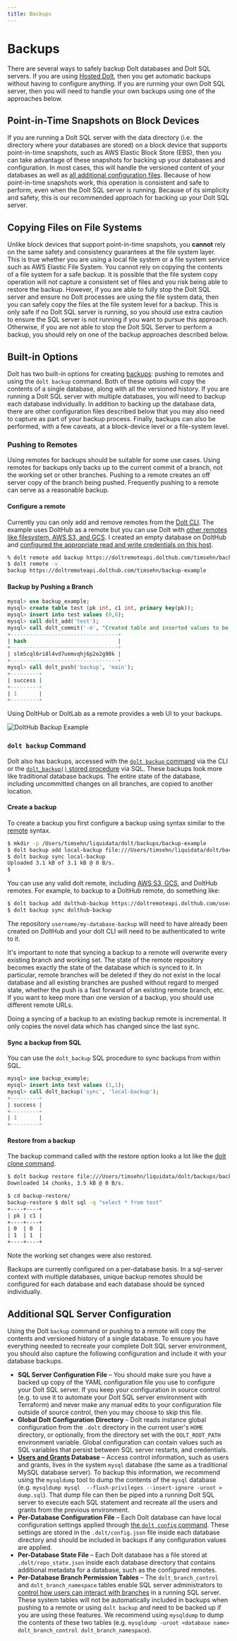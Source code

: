 ```yaml
---
title: Backups
---
```


# Backups

There are several ways to safely backup Dolt databases and Dolt SQL servers. If you are using [Hosted Dolt](../../../products/hosted.md), then you get automatic backups without having to configure anything. If you are running your own Dolt SQL server, then you will need to handle your own backups using one of the approaches below.   

## Point-in-Time Snapshots on Block Devices

If you are running a Dolt SQL server with the data directory (i.e. the directory where your databases are stored) on a block device that supports point-in-time snapshots, such as AWS Elastic Block Store (EBS), then you can take advantage of these snapshots for backing up your databases and configuration. In most cases, this will handle the versioned content of your databases as well as [all additional configuration files](#additional-sql-server-configuration). Because of how point-in-time snapshots work, this operation is consistent and safe to perform, even when the Dolt SQL server is running. Because of its simplicity and safety, this is our recommended approach for backing up your Dolt SQL server.

## Copying Files on File Systems

Unlike block devices that support point-in-time snapshots, you **cannot** rely on the same safety and consistency guarantees at the file system layer. This is true whether you are using a local file system or a file system service such as AWS Elastic File System. You cannot rely on copying the contents of a file system for a safe backup. It is possible that the file system copy operation will not capture a consistent set of files and you risk being able to restore the backup. However, if you are able to fully stop the Dolt SQL server and ensure no Dolt processes are using the file system data, then you can safely copy the files at the file system level for a backup. This is only safe if no Dolt SQL server is running, so you should use extra caution to ensure the SQL server is not running if you want to pursue this approach. Otherwise, if you are not able to stop the Dolt SQL Server to perform a backup, you should rely on one of the backup approaches described below.

## Built-in Options

Dolt has two built-in options for creating [backups](../../../concepts/dolt/rdbms/backups.md): pushing to remotes and using the `dolt backup` command. Both of these options will copy the contents of a single database, along with all the versioned history. If you are running a Dolt SQL server with multiple databases, you will need to backup each database individually. In addition to backing up the database data, there are other configuration files described below that you may also need to capture as part of your backup process. Finally, backups can also be performed, with a few caveats, at a block-device level or a file-system level.    

### Pushing to Remotes

Using remotes for backups should be suitable for some use cases. Using remotes for backups only backs up to the current commit of a branch, not the working set or other branches. Pushing to a remote creates an off server copy of the branch being pushed. Frequently pushing to a remote can serve as a reasonable backup.

#### Configure a remote

Currently you can only add and remove remotes from the [Dolt CLI](../../cli/cli.md). The example uses DoltHub as a remote but you can use Dolt with [other remotes like filesystem, AWS S3, and GCS](https://www.dolthub.com/blog/2021-07-19-remotes/). I created an empty database on DoltHub and [configured the appropriate read and write credentials on this host](../../../products/dolthub/data-sharing.md#dolt-login).

```bash
% dolt remote add backup https://doltremoteapi.dolthub.com/timsehn/backup-example
$ dolt remote -v
backup https://doltremoteapi.dolthub.com/timsehn/backup-example
```

#### Backup by Pushing a Branch

```sql
mysql> use backup_example;
mysql> create table test (pk int, c1 int, primary key(pk));
mysql> insert into test values (0,0);
mysql> call dolt_add('test');
mysql> call dolt_commit('-m', "Created table and inserted values to be backed up");
+----------------------------------+
| hash                             |
+----------------------------------+
| slm5cql6ri8l4vd7uemvqhj6p2e2g98k |
+----------------------------------+
mysql> call dolt_push('backup', 'main');
+---------+
| success |
+---------+
| 1       |
+---------+
```

Using DoltHub or DoltLab as a remote provides a web UI to your backups.

![DoltHub Backup Example](../../../.gitbook/assets/backup-example.png)

### `dolt backup` Command

Dolt also has backups, accessed with the [`dolt backup` command](../../cli/cli.md#dolt-backup) via the CLI or the [`dolt_backup()` stored procedure](../version-control/dolt-sql-procedures.md#dolt_backup) via SQL. These backups look more like traditional database backups. The entire state of the database, including uncommitted changes on all branches, are copied to another location.

#### Create a backup

To create a backup you first configure a backup using syntax similar to the [remote](../../../concepts/dolt/git/remotes.md) syntax.

```bash
$ mkdir -p /Users/timsehn/liquidata/dolt/backups/backup-example
$ dolt backup add local-backup file:///Users/timsehn/liquidata/dolt/backups/backup-example
$ dolt backup sync local-backup
Uploaded 3.1 kB of 3.1 kB @ 0 B/s.
$
```

You can use any valid dolt remote, including [AWS S3, GCS](https://www.dolthub.com/blog/2021-07-19-remotes/), and DoltHub remotes. For example, to backup to a DoltHub remote, do something like:

```bash
$ dolt backup add dolthub-backup https://doltremoteapi.dolthub.com/username/my-database-backup
$ dolt backup sync dolthub-backup
```

The repository `username/my-database-backup` will need to have already been created on DoltHub and your dolt CLI will need to be authenticated to write to it.

It's important to note that syncing a backup to a remote will overwrite every existing branch and working set. The state of the remote repository becomes exactly the state of the database which is synced to it. In particular, remote branches will be deleted if they do not exist in the local database and all existing branches are pushed without regard to merged state, whether the push is a fast forward of an existing remote branch, etc. If you want to keep more than one version of a backup, you should use different remote URLs.

Doing a syncing of a backup to an existing backup remote is incremental. It only copies the novel data which has changed since the last sync.

#### Sync a backup from SQL

You can use the `dolt_backup` SQL procedure to sync backups from within SQL.

```sql
mysql> use backup_example;
mysql> insert into test values (1,1);
mysql> call dolt_backup('sync', 'local-backup');
+---------+
| success |
+---------+
| 1       |
+---------+
```

#### Restore from a backup

The backup command called with the restore option looks a lot like the [dolt clone command](../../cli/cli.md#dolt-clone).

```bash
$ dolt backup restore file:///Users/timsehn/liquidata/dolt/backups/backup-example backup-restore
Downloaded 14 chunks, 3.5 kB @ 0 B/s.

$ cd backup-restore/
backup-restore $ dolt sql -q "select * from test"
+----+----+
| pk | c1 |
+----+----+
| 0  | 0  |
| 1  | 1  |
+----+----+
```

Note the working set changes were also restored.

Backups are currently configured on a per-database basis. In a sql-server context with multiple databases, unique backup remotes should be configured for each database and each database should be synced individually.


## Additional SQL Server Configuration

Using the Dolt `backup` command or pushing to a remote will copy the contents and versioned history of a single database. To ensure you have everything needed to recreate your complete Dolt SQL server environment, you should also capture the following configuration and include it with your database backups.   

- **SQL Server Configuration File** – You should make sure you have a backed up copy of the YAML configuration file you use to configure your Dolt SQL server. If you keep your configuration in source control (e.g. to use it to automate your Dolt SQL server environment with Terraform) and never make any manual edits to your configuration file outside of source control, then you may choose to skip this file.    
- **Global Dolt Configuration Directory** – Dolt reads instance global configuration from the `.dolt` directory in the current user's `HOME` directory, or optionally, from the directory set with the `DOLT_ROOT_PATH` environment variable. Global configuration can contain values such as SQL variables that persist between SQL server restarts, and credentials.
- **[Users and Grants](../../../concepts/dolt/sql/users-grants.md) Database** – Access control information, such as users and grants, lives in the system `mysql` database (the same as a traditional MySQL database server). To backup this information, we recommend using the `mysqldump` tool to dump the contents of the `mysql` database (e.g. `mysqldump mysql  --flush-privileges --insert-ignore -uroot > dump.sql`). That dump file can then be piped into a running Dolt SQL server to execute each SQL statement and recreate all the users and grants from the previous environment.     
- **Per-Database Configuration File** – Each Dolt database can have local configuration settings applied through [the `dolt config` command](../../cli/cli.md#dolt-config). These settings are stored in the `.dolt/config.json` file inside each database directory and should be included in backups if any configuration values are applied.    
- **Per-Database State File** – Each Dolt database has a file stored at `.dolt/repo_state.json` inside each database directory that contains additional metadata for a database, such as the configured remotes.
- **Per-Database Branch Permission Tables** – The `dolt_branch_control` and `dolt_branch_namespace` tables enable SQL server administrators to [control how users can interact with branches](branch-permissions.md) in a running SQL server. These system tables will not be automatically included in backups when pushing to a remote or using `dolt backup` and need to be backed up if you are using these features. We recommend using `mysqldump` to dump the contents of these two tables (e.g. `mysqldump -uroot <database name> dolt_branch_control dolt_branch_namespace`).
